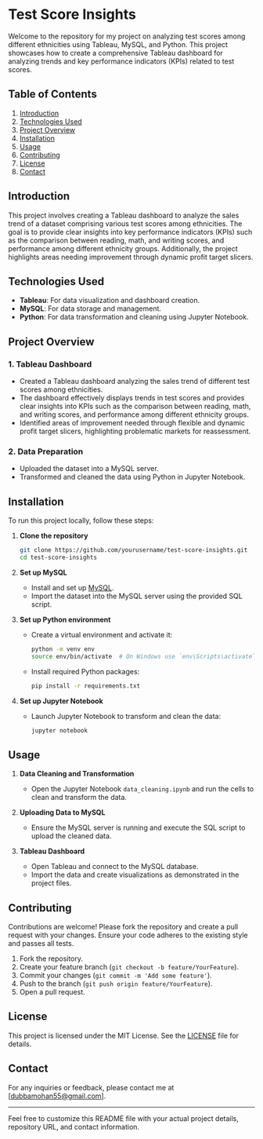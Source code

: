 

# Test Score Insights

Welcome to the repository for my project on analyzing test scores among different ethnicities using Tableau, MySQL, and Python. This project showcases how to create a comprehensive Tableau dashboard for analyzing trends and key performance indicators (KPIs) related to test scores.

## Table of Contents

1. [Introduction](#introduction)
2. [Technologies Used](#technologies-used)
3. [Project Overview](#project-overview)
4. [Installation](#installation)
5. [Usage](#usage)
6. [Contributing](#contributing)
7. [License](#license)
8. [Contact](#contact)

## Introduction

This project involves creating a Tableau dashboard to analyze the sales trend of a dataset comprising various test scores among ethnicities. The goal is to provide clear insights into key performance indicators (KPIs) such as the comparison between reading, math, and writing scores, and performance among different ethnicity groups. Additionally, the project highlights areas needing improvement through dynamic profit target slicers.

## Technologies Used

- **Tableau**: For data visualization and dashboard creation.
- **MySQL**: For data storage and management.
- **Python**: For data transformation and cleaning using Jupyter Notebook.

## Project Overview

### 1. Tableau Dashboard
   - Created a Tableau dashboard analyzing the sales trend of different test scores among ethnicities.
   - The dashboard effectively displays trends in test scores and provides clear insights into KPIs such as the comparison between reading, math, and writing scores, and performance among different ethnicity groups.
   - Identified areas of improvement needed through flexible and dynamic profit target slicers, highlighting problematic markets for reassessment.

### 2. Data Preparation
   - Uploaded the dataset into a MySQL server.
   - Transformed and cleaned the data using Python in Jupyter Notebook.

## Installation

To run this project locally, follow these steps:

1. **Clone the repository**
    ```bash
    git clone https://github.com/yourusername/test-score-insights.git
    cd test-score-insights
    ```

2. **Set up MySQL**
    - Install and set up [MySQL](https://dev.mysql.com/downloads/).
    - Import the dataset into the MySQL server using the provided SQL script.

3. **Set up Python environment**
    - Create a virtual environment and activate it:
      ```bash
      python -m venv env
      source env/bin/activate  # On Windows use `env\Scripts\activate`
      ```

    - Install required Python packages:
      ```bash
      pip install -r requirements.txt
      ```

4. **Set up Jupyter Notebook**
    - Launch Jupyter Notebook to transform and clean the data:
      ```bash
      jupyter notebook
      ```

## Usage

1. **Data Cleaning and Transformation**
   - Open the Jupyter Notebook `data_cleaning.ipynb` and run the cells to clean and transform the data.

2. **Uploading Data to MySQL**
   - Ensure the MySQL server is running and execute the SQL script to upload the cleaned data.

3. **Tableau Dashboard**
   - Open Tableau and connect to the MySQL database.
   - Import the data and create visualizations as demonstrated in the project files.

## Contributing

Contributions are welcome! Please fork the repository and create a pull request with your changes. Ensure your code adheres to the existing style and passes all tests.

1. Fork the repository.
2. Create your feature branch (`git checkout -b feature/YourFeature`).
3. Commit your changes (`git commit -m 'Add some feature'`).
4. Push to the branch (`git push origin feature/YourFeature`).
5. Open a pull request.

## License

This project is licensed under the MIT License. See the [LICENSE](LICENSE) file for details.

## Contact

For any inquiries or feedback, please contact me at [dubbamohan55@gmail.com].

---

Feel free to customize this README file with your actual project details, repository URL, and contact information.
